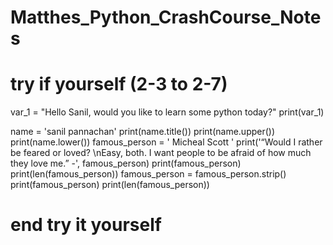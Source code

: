# Matthes_Python_CrashCourse_Notes
# try if yourself (2-3 to 2-7)
var_1 = "Hello Sanil, would you like to learn some python today?"
print(var_1)


name = 'sanil pannachan'
print(name.title())
print(name.upper())
print(name.lower())
famous_person = '  Micheal Scott   '
print('“Would I rather be feared or loved? \nEasy, both. I want people to be afraid of how much they love me.” -',     famous_person)
print(famous_person)
print(len(famous_person))
famous_person = famous_person.strip()
print(famous_person)
print(len(famous_person))
# end try it yourself
